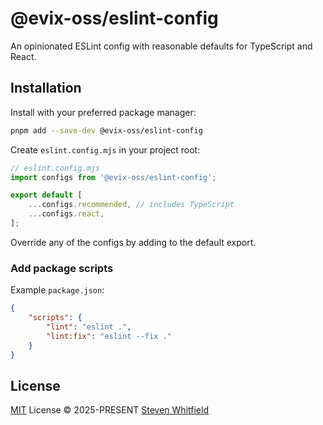 # @evix-oss/eslint-config

An opinionated ESLint config with reasonable defaults for TypeScript and React.

## Installation

Install with your preferred package manager:

```sh
pnpm add --save-dev @evix-oss/eslint-config
```

Create `eslint.config.mjs` in your project root:

```js
// eslint.config.mjs
import configs from '@evix-oss/eslint-config';

export default [
    ...configs.recommended, // includes TypeScript
    ...configs.react,
];
```

Override any of the configs by adding to the default export.

### Add package scripts

Example `package.json`:

```json
{
    "scripts": {
        "lint": "eslint .",
        "lint:fix": "eslint --fix ."
    }
}
```

## License

[MIT](./LICENSE) License &copy; 2025-PRESENT [Steven Whitfield](https://github.com/stevmwhitfield)
